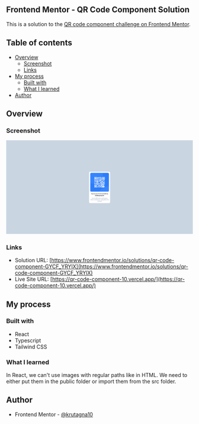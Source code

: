 ## Frontend Mentor - QR Code Component Solution

This is a solution to the [QR code component challenge on Frontend Mentor](https://www.frontendmentor.io/challenges/qr-code-component-iux_sIO_H).

## Table of contents

- [Overview](#overview)
  - [Screenshot](#screenshot)
  - [Links](#links)
- [My process](#my-process)
  - [Built with](#built-with)
  - [What I learned](#what-i-learned)
- [Author](#author)

## Overview

### Screenshot

![](./screenshot/screenshot.png)

### Links

- Solution URL: [https://www.frontendmentor.io/solutions/qr-code-component-GYCF_YRYlX](https://www.frontendmentor.io/solutions/qr-code-component-GYCF_YRYlX)
- Live Site URL: [https://qr-code-component-10.vercel.app/](https://qr-code-component-10.vercel.app/)

## My process

### Built with

- React
- Typescript
- Tailwind CSS

### What I learned

In React, we can't use images with regular paths like in HTML. We need to either put them in the public folder or import them from the src folder.

## Author

- Frontend Mentor - [@krutagna10](https://www.frontendmentor.io/profile/krutagna10)
